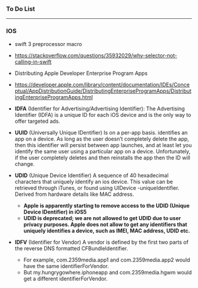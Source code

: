 ### To Do List
 
----------------------------------------------------------------------------
### IOS

* swift 3 preprocessor macro
* https://stackoverflow.com/questions/35932029/why-selector-not-calling-in-swift
* Distributing Apple Developer Enterprise Program Apps
* https://developer.apple.com/library/content/documentation/IDEs/Conceptual/AppDistributionGuide/DistributingEnterpriseProgramApps/DistributingEnterpriseProgramApps.html


* **IDFA** (Identifier for Advertising/Advertising Identifier): The Advertising Identifier (IDFA) is a unique ID for each iOS device and is the only way to offer targeted ads.

* **UUID** (Universally Unique IDentifier) Is on a per-app basis. identifies an app on a device. As long as the user doesn’t completely delete the app, then this identifier will persist between app launches, and at least let you identify the same user using a particular app on a device. Unfortunately, if the user completely deletes and then reinstalls the app then the ID will change.

* **UDID** (Unique Device Identifier) A sequence of 40 hexadecimal characters that uniquely identify an ios device. This value can be retrieved through iTunes, or found using UIDevice -uniqueIdentifier. Derived from hardware details like MAC address.
  * **Apple is apparently starting to remove access to the UDID (Unique Device IDentifier) in iOS5**
  * **UDID is deprecated; we are not allowed to get UDID due to user privacy purposes. Apple does not allow to get any identifiers that uniquely identifies a device, such as IMEI, MAC address, UDID etc.**

* **IDFV** (Identifier for Vendor) A vendor is defined by the first two parts of the reverse DNS formatted CFBundleIdentifier. 
  * For example, com.2359media.app1 and com.2359media.app2 would have the same identifierForVendor. 
  * But my.hungrygowhere.iphoneapp and com.2359media.hgwm would get a different identifierForVendor.







